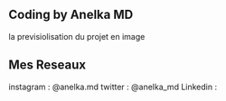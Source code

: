 ## Coding by Anelka MD

la previsiolisation du projet en image 





## Mes Reseaux 

instagram : @anelka.md
twitter : @anelka_md
Linkedin :


